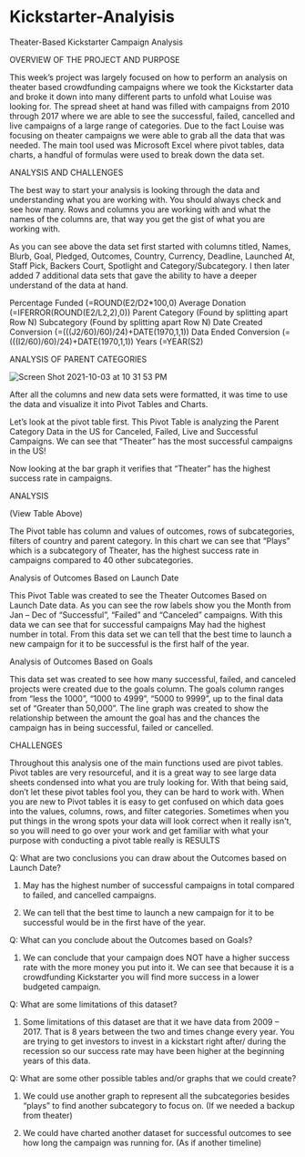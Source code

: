 # Kickstarter-Analyisis
Theater-Based Kickstarter Campaign Analysis

OVERVIEW OF THE PROJECT AND PURPOSE

This week’s project was largely focused on how to perform an analysis on theater based crowdfunding campaigns where we took the Kickstarter data and broke it down into many different parts to unfold what Louise was looking for. The spread sheet at hand was filled with campaigns from 2010 through 2017 where we are able to see the successful, failed, cancelled and live campaigns of a large range of categories. Due to the fact Louise was focusing on theater campaigns we were able to grab all the data that was needed. The main tool used was Microsoft Excel where pivot tables, data charts, a handful of formulas were used to break down the data set.


ANALYSIS AND CHALLENGES

The best way to start your analysis is looking through the data and understanding what you are working with. You should always check and see how many. Rows and columns you are working with and what the names of the columns are, that way you get the gist of what you are working with.  

 

As you can see above the data set first started with columns titled, Names, Blurb, Goal, Pledged, Outcomes, Country, Currency, Deadline, Launched At, Staff Pick, Backers Court, Spotlight and Category/Subcategory.
I then later added 7 additional data sets that gave the ability to have a deeper understand of the data at hand.

Percentage Funded (=ROUND(E2/D2*100,0)
Average Donation (=IFERROR(ROUND(E2/L2,2),0))
Parent Category (Found by splitting apart Row N)
Subcategory (Found by splitting apart Row N)
Date Created Conversion (=(((J2/60)/60)/24)+DATE(1970,1,1))
Data Ended Conversion (=(((I2/60)/60)/24)+DATE(1970,1,1))
Years (=YEAR(S2)

ANALYSIS OF PARENT CATEGORIES

![Screen Shot 2021-10-03 at 10 31 53 PM](https://user-images.githubusercontent.com/91299616/135798947-41296c48-754b-482d-8257-f29fc9afd77c.png)


 

After all the columns and new data sets were formatted, it was time to use the data and visualize it into Pivot Tables and Charts. 

Let’s look at the pivot table first. This Pivot Table is analyzing the Parent Category Data in the US for Canceled, Failed, Live and Successful Campaigns. We can see that “Theater” has the most successful campaigns in the US!

Now looking at the bar graph it verifies that “Theater” has the highest success rate in campaigns.























ANALYSIS

 
(View Table Above)

The Pivot table has column and values of outcomes, rows of subcategories, filters of country and parent category. In this chart we can see that “Plays” which is a subcategory of Theater, has the highest success rate in campaigns compared to 40 other subcategories. 

















Analysis of Outcomes Based on Launch Date

 


This Pivot Table was created to see the Theater Outcomes Based on Launch Date data. As you can see the row labels show you the Month from Jan – Dec of “Successful”, “Failed” and “Canceled” campaigns. With this data we can see that for successful campaigns May had the highest number in total. From this data set we can tell that the best time to launch a new campaign for it to be successful is the first half of the year.






















Analysis of Outcomes Based on Goals

 

This data set was created to see how many successful, failed, and canceled projects were created due to the goals column. The goals column ranges from “less the 1000”, “1000 to 4999”, “5000 to 9999”, up to the final data set of “Greater than 50,000”. The line graph was created to show the relationship between the amount the goal has and the chances the campaign has in being successful, failed or cancelled. 


CHALLENGES

Throughout this analysis one of the main functions used are pivot tables. Pivot tables are very resourceful, and it is a great way to see large data sheets condensed into what you are truly looking for. With that being said, don’t let these pivot tables fool you, they can be hard to work with. When you are new to Pivot tables it is easy to get confused on which data goes into the values, columns, rows, and filter categories. Sometimes when you put things in the wrong spots your data will look correct when it really isn't, so you will need to go over your work and get familiar with what your purpose with conducting a pivot table really is
RESULTS

 Q: What are two conclusions you can draw about the Outcomes based on Launch Date?

1.	May has the highest number of successful campaigns in total compared to failed, and cancelled campaigns. 

2.	We can tell that the best time to launch a new campaign for it to be successful would be in the first have of the year.

Q: What can you conclude about the Outcomes based on Goals?

1.	We can conclude that your campaign does NOT have a higher success rate with the more money you put into it. We can see that because it is a crowdfunding Kickstarter you will find more success in a lower budgeted campaign.

Q: What are some limitations of this dataset?

1.	Some limitations of this dataset are that it we have data from 2009 – 2017. That is 8 years between the two and times change every year. You are trying to get investors to invest in a kickstart right after/ during the recession so our success rate may have been higher at the beginning years of this data.

Q: What are some other possible tables and/or graphs that we could create?

1.	We could use another graph to represent all the subcategories besides “plays” to find another subcategory to focus on. (If we needed a backup from theater)

2.	We could have charted another dataset for successful outcomes to see how long the campaign was running for. (As if another timeline) 
